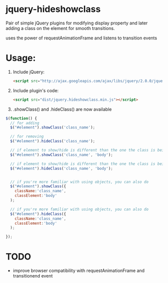 jquery-hideshowclass
====================

Pair of simple jQuery plugins for modifying display property and later adding a class on the element for smooth transitions.

uses the power of requestAnimationFrame and listens to transition events


# Usage:


1. Include jQuery:

	```html
	<script src="http://ajax.googleapis.com/ajax/libs/jquery/2.0.0/jquery.min.js"></script>
	```

2. Include plugin's code:

	```html
	<script src="dist/jquery.hideshowclass.min.js"></script>
	```
3. .showClass() and .hideClass() are now available

  ```javascript
  $(function() {
    // for adding
    $("#element").showClass('class_name');

    // for removing
    $("#element").hideClass('class_name');

    // if element to show/hide is different than the one the class is being applied to, set classElement param
    $("#element").showClass('class_name', 'body');

    // if element to show/hide is different than the one the class is being applied to, set classElement param
    $("#element").hideClass('class_name', 'body');


    // if you're more familiar with using objects, you can also do
    $("#element").showClass({
      className:'class_name', 
      classElement:'body'
    );

    // if you're more familiar with using objects, you can also do
    $("#element").hideClass({
      className:'class_name', 
      classElement:'body'
    );

  });
  ```


# TODO
 - improve browser compatibility with requestAnimationFrame and transitionend event
